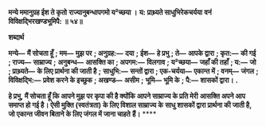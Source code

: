 **मन्ये ममानुग्रह ईश ते कृतो** **राज्यानुबन्धापगमो य²च्छया ।** **य: प्राथ्र्यते साधुभिरेकचर्यया** **वनं विविक्षद्भिरखण्डभूमिपै: ॥ ५४॥** 

**शब्दार्थ** 

**मन्ये—** **मैं सोचता हूँ** **; मम—** **मुझ पर** **; अनुग्रह:—** **दया** **; ईश—** **हे प्रभु** **; ते—** **आपके द्वारा** **; कृत:—** **की गई** **; राज्य—** **साम्राज्य** **;** **अनुबन्ध—** **आसक्ति का** **; अपगम:—** **विलगाव** **; य²च्छया—** **जहाँ की तहाँ** **; य:—** **जो** **; प्राथ्र्यते—** **के लिए प्रार्थना की जाती है** **;** **साधुभि:—** **सन्तों द्वारा** **; एक-चर्यया—** **एकान्त में** **; वनम्—** **जंगल** **; विविक्षद्भि:—** **प्रवेश करने के इच्छुक** **; अखण्ड—** **असीम** **;** **भूमि—** **भूमि के** **; पै:—** **शासकों द्वारा।** **.** 

**हे प्रभु, मैं सोचता हूँ कि आपने मुझ पर कृपा की है क्योंकि आपने साम्राज्य के प्रति मेरी** **आसक्ति अपने आप समाप्त हो गई है। ऐसी मुक्ति (स्वतंत्रता) के लिए विशाल साम्राज्य के** **साधु शासकों द्वारा प्रार्थना की जाती है, जो एकान्त जीवन बिताने के लिए जंगल में जाना चाहते** **हैं।** **** 